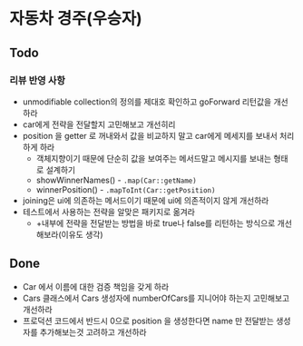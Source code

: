 # 자동차 경주(우승자)

## Todo
### 리뷰 반영 사항
- unmodifiable collection의 정의를 제대호 확인하고 goForward 리턴값을 개선하라
- car에게 전략을 전달할지 고민해보고 개선히리
- position 을 getter 로 꺼내와서 값을 비교하지 말고 car에게 메세지를 보내서 처리하게 하라
  - 객체지향이기 때문에 단순히 값을 보여주는 메서드말고 메시지를 보내는 형태로 설계하기
  - showWinnerNames() - `.map(Car::getName)`
  - winnerPosition() - `.mapToInt(Car::getPosition)`
- joining은 ui에 의존하는 메서드이기 때문에 ui에 의존적이지 않게 개선하라
- 테스트에서 사용하는 전략을 알맞은 패키지로 옮겨라
  - +내부에 전략을 전달받는 방법을 바로 true나 false를 리턴하는 방식으로 개선해보라(이유도 생각)

## Done
- Car 에서 이름에 대한 검증 책임을 갖게 하라
- Cars 클래스에서 Cars 생성자에 numberOfCars를 지니어야 하는지 고민해보고 개선하라
- 프로덕션 코드에서 반드시 0으로 position 을 생성한다면 name 만 전달받는 생성자를 추가해보는것 고려하고 개선하라
